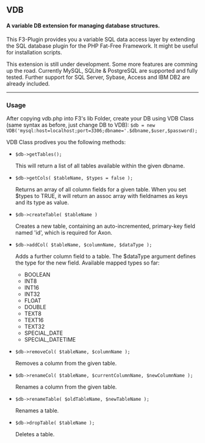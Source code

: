 ## VDB
#### A variable DB extension for managing database structures.

This F3-Plugin provides you a variable SQL data access layer by extending the SQL database plugin for the PHP Fat-Free Framework.
It might be useful for installation scripts.

This extension is still under development. Some more features are comming up the road. Currently MySQL, SQLite & PostgreSQL are supported and fully tested. Further support for SQL Server, Sybase, Access and IBM DB2 are already included. 

***

### Usage

After copying vdb.php into F3's lib Folder, create your DB using VDB Class (same syntax as before, just change DB to VDB):
`$db = new VDB('mysql:host=localhost;port=3306;dbname='.$dbname,$user,$password);`

VDB Class prodives you the following methods:

- 	`$db->getTables();`
	
	This will return a list of all tables available within the given dbname.

-	`$db->getCols( $tableName, $types = false );`

	Returns an array of all column fields for a given table. When you set $types to TRUE, it will return an assoc array with fieldnames as keys and its type as value.
	
- 	`$db->createTable( $tableName )`
	
	Creates a new table, containing an auto-incremented, primary-key field named 'id', which is required for Axon.

- 	`$db->addCol( $tableName, $columnName, $dataType );`
	
	Adds a further column field to a table. The $dataType argument defines the type for the new field.
	Available mapped types so far:
	
	- BOOLEAN
	- INT8
	- INT16
	- INT32
	- FLOAT
	- DOUBLE
	- TEXT8
	- TEXT16
	- TEXT32
	- SPECIAL_DATE
	- SPECIAL_DATETIME	
	
	
-	`$db->removeCol( $tableName, $columnName );`

	Removes a column from the given table.
	
-	`$db->renameCol( $tableName, $currentColumnName, $newColumnName );`

	Renames a column from the given table.	
	
-	`$db->renameTable( $oldTableName, $newTableName );` 
	
	Renames a table.
	
-	`$db->dropTable( $tableName );`

	Deletes a table.
